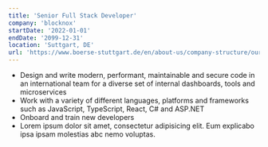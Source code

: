 ```yaml
---
title: 'Senior Full Stack Developer'
company: 'blocknox'
startDate: '2022-01-01'
endDate: '2099-12-31'
location: 'Suttgart, DE'
url: 'https://www.boerse-stuttgart.de/en/about-us/company-structure/our-companies/blocknox-gmbh/'
---
```


- Design and write modern, performant, maintainable and secure code in an international team for a diverse set of internal dashboards, tools and microservices
- Work with a variety of different languages, platforms and frameworks such as JavaScript, TypeScript, React, C# and ASP.NET
- Onboard and train new developers
- Lorem ipsum dolor sit amet, consectetur adipisicing elit. Eum explicabo ipsa ipsam molestias abc nemo voluptas.
